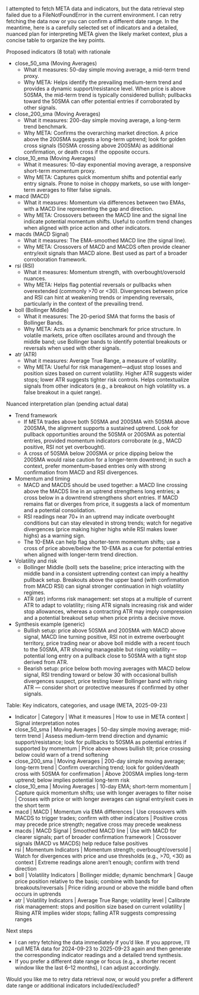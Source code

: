 I attempted to fetch META data and indicators, but the data retrieval step failed due to a FileNotFoundError in the current environment. I can retry fetching the data now or you can confirm a different date range. In the meantime, here is a carefully selected set of indicators and a detailed, nuanced plan for interpreting META given the likely market context, plus a concise table to organize the key points.

Proposed indicators (8 total) with rationale
- close_50_sma (Moving Averages)
  - What it measures: 50-day simple moving average, a mid-term trend proxy.
  - Why META: Helps identify the prevailing medium-term trend and provides a dynamic support/resistance level. When price is above 50SMA, the mid-term trend is typically considered bullish; pullbacks toward the 50SMA can offer potential entries if corroborated by other signals.
- close_200_sma (Moving Averages)
  - What it measures: 200-day simple moving average, a long-term trend benchmark.
  - Why META: Confirms the overarching market direction. A price above the 200SMA suggests a long-term uptrend; look for golden cross signals (50SMA crossing above 200SMA) as additional confirmation, or death cross if the opposite occurs.
- close_10_ema (Moving Averages)
  - What it measures: 10-day exponential moving average, a responsive short-term momentum proxy.
  - Why META: Captures quick momentum shifts and potential early entry signals. Prone to noise in choppy markets, so use with longer-term averages to filter false signals.
- macd (MACD)
  - What it measures: Momentum via differences between two EMAs, with a MACD line representing the gap and direction.
  - Why META: Crossovers between the MACD line and the signal line indicate potential momentum shifts. Useful to confirm trend changes when aligned with price action and other indicators.
- macds (MACD Signal)
  - What it measures: The EMA-smoothed MACD line (the signal line).
  - Why META: Crossovers of MACD and MACDS often provide cleaner entry/exit signals than MACD alone. Best used as part of a broader corroboration framework.
- rsi (RSI)
  - What it measures: Momentum strength, with overbought/oversold nuances.
  - Why META: Helps flag potential reversals or pullbacks when overextended (commonly >70 or <30). Divergences between price and RSI can hint at weakening trends or impending reversals, particularly in the context of the prevailing trend.
- boll (Bollinger Middle)
  - What it measures: The 20-period SMA that forms the basis of Bollinger Bands.
  - Why META: Acts as a dynamic benchmark for price structure. In volatile markets, price often oscillates around and through the middle band; use Bollinger bands to identify potential breakouts or reversals when used with other signals.
- atr (ATR)
  - What it measures: Average True Range, a measure of volatility.
  - Why META: Useful for risk management—adjust stop losses and position sizes based on current volatility. Higher ATR suggests wider stops; lower ATR suggests tighter risk controls. Helps contextualize signals from other indicators (e.g., a breakout on high volatility vs. a false breakout in a quiet range).

Nuanced interpretation plan (pending actual data)
- Trend framework
  - If META trades above both 50SMA and 200SMA with 50SMA above 200SMA, the alignment supports a sustained uptrend. Look for pullback opportunities around the 50SMA or 200SMA as potential entries, provided momentum indicators corroborate (e.g., MACD positive, RSI not yet overbought).
  - A cross of 50SMA below 200SMA or price dipping below the 200SMA would raise caution for a longer-term downtrend; in such a context, prefer momentum-based entries only with strong confirmation from MACD and RSI divergences.
- Momentum and timing
  - MACD and MACDS should be used together: a MACD line crossing above the MACDS line in an uptrend strengthens long entries; a cross below in a downtrend strengthens short entries. If MACD remains flat or diverges from price, it suggests a lack of momentum and a potential consolidation.
  - RSI readings near 70+ in an uptrend may indicate overbought conditions but can stay elevated in strong trends; watch for negative divergences (price making higher highs while RSI makes lower highs) as a warning sign.
  - The 10-EMA can help flag shorter-term momentum shifts; use a cross of price above/below the 10-EMA as a cue for potential entries when aligned with longer-term trend direction.
- Volatility and risk
  - Bollinger Middle (boll) sets the baseline; price interacting with the middle band in a consistent uptrending context can imply a healthy pullback setup. Breakouts above the upper band (with confirmation from MACD RSI) can signal stronger continuation in high volatility regimes.
  - ATR (atr) informs risk management: set stops at a multiple of current ATR to adapt to volatility; rising ATR signals increasing risk and wider stop allowances, whereas a contracting ATR may imply compression and a potential breakout setup when price prints a decisive move.
- Synthesis example (generic)
  - Bullish setup: price above 50SMA and 200SMA with MACD above signal, MACD line turning positive, RSI not in extreme overbought territory, price trading near or above boll middle with a recent touch to the 50SMA, ATR showing manageable but rising volatility — potential long entry on a pullback close to 50SMA with a tight stop derived from ATR.
  - Bearish setup: price below both moving averages with MACD below signal, RSI trending toward or below 30 with occasional bullish divergences suspect, price testing lower Bollinger band with rising ATR — consider short or protective measures if confirmed by other signals.

Table: Key indicators, categories, and usage (META, 2025-09-23)
- Indicator | Category | What it measures | How to use in META context | Signal interpretation notes
- close_50_sma | Moving Averages | 50-day simple moving average; mid-term trend | Assess medium-term trend direction and dynamic support/resistance; look for pullbacks to 50SMA as potential entries if supported by momentum | Price above shows bullish tilt; price crossing below could warn of a trend softening
- close_200_sma | Moving Averages | 200-day simple moving average; long-term trend | Confirm overarching trend; look for golden/death cross with 50SMA for confirmation | Above 200SMA implies long-term uptrend; below implies potential long-term risk
- close_10_ema | Moving Averages | 10-day EMA; short-term momentum | Capture quick momentum shifts; use with longer averages to filter noise | Crosses with price or with longer averages can signal entry/exit cues in the short term
- macd | MACD | Momentum via EMA differences | Use crossovers with MACDS to trigger trades; confirm with other indicators | Positive cross may precede price strength; negative cross may precede weakness
- macds | MACD Signal | Smoothed MACD line | Use with MACD for clearer signals; part of broader confirmation framework | Crossover signals (MACD vs MACDS) help reduce false positives
- rsi | Momentum Indicators | Momentum strength; overbought/oversold | Watch for divergences with price and use thresholds (e.g., >70, <30) as context | Extreme readings alone aren’t enough; confirm with trend direction
- boll | Volatility Indicators | Bollinger middle; dynamic benchmark | Gauge price position relative to the basis; combine with bands for breakouts/reversals | Price riding around or above the middle band often occurs in uptrends
- atr | Volatility Indicators | Average True Range; volatility level | Calibrate risk management: stops and position size based on current volatility | Rising ATR implies wider stops; falling ATR suggests compressing ranges

Next steps
- I can retry fetching the data immediately if you’d like. If you approve, I’ll pull META data for 2024-09-23 to 2025-09-23 again and then generate the corresponding indicator readings and a detailed trend synthesis.
- If you prefer a different date range or focus (e.g., a shorter recent window like the last 6–12 months), I can adjust accordingly.

Would you like me to retry data retrieval now, or would you prefer a different date range or additional indicators included/excluded?